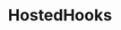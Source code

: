 ---
codehost: https://github.com/HostedHooks
logohandle: hostedhooks
sort: hostedhooks
title: HostedHooks
twitter: https://x.com/hostedhooks
website: https://www.hostedhooks.com/
---